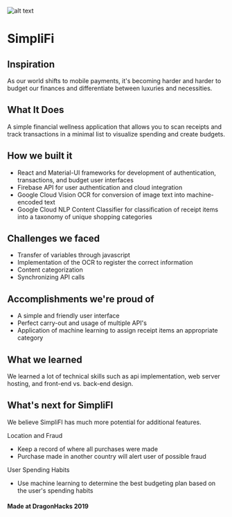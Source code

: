 ![alt text](https://i.imgur.com/VJ9xrdA.png "SimpliFi Logo")

# SimpliFi



## Inspiration
As our world shifts to mobile payments, it's becoming harder and harder to budget our finances and differentiate between luxuries and necessities.

## What It Does
A simple financial wellness application that allows you to scan receipts and track
transactions in a minimal list to visualize spending and create
budgets.

## How we built it
* React and Material-UI frameworks for development of authentication, transactions, and budget user interfaces
* Firebase API for user authentication and cloud integration
* Google Cloud Vision OCR for conversion of image text into machine-encoded text
* Google Cloud NLP Content Classifier for classification of receipt items into a taxonomy of unique shopping categories

## Challenges we faced
* Transfer of variables through javascript
* Implementation of the OCR to register the correct information
* Content categorization
* Synchronizing API calls

## Accomplishments we're proud of
* A simple and friendly user interface
* Perfect carry-out and usage of multiple API's
* Application of machine learning to assign receipt items an appropriate category

## What we learned
We learned a lot of technical skills such as api implementation, web server hosting, and front-end vs. back-end design.

## What's next for SimpliFI
We believe SimpliFI has much more potential for additional features.


Location and Fraud

* Keep a record of where all purchases were made
* Purchase made in another country will alert user of possible fraud


User Spending Habits

* Use machine learning to determine the best budgeting plan based on the user's spending habits




#### Made at DragonHacks 2019
